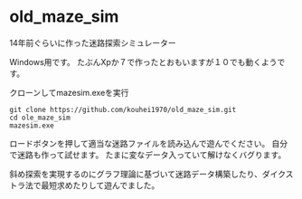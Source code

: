 # old_maze_sim
14年前ぐらいに作った迷路探索シミュレーター

Windows用です。
たぶんXpか７で作ったとおもいますが１０でも動くようです。

クローンしてmazesim.exeを実行

```
git clone https://github.com/kouhei1970/old_maze_sim.git
cd ole_maze_sim
mazesim.exe
```

ロードボタンを押して適当な迷路ファイルを読み込んで遊んでください。
自分で迷路も作って試せます。
たまに変なデータ入っていて解けなくバグります。

斜め探索を実現するのにグラフ理論に基づいて迷路データ構築したり、ダイクストラ法で最短求めたりして遊んでました。
